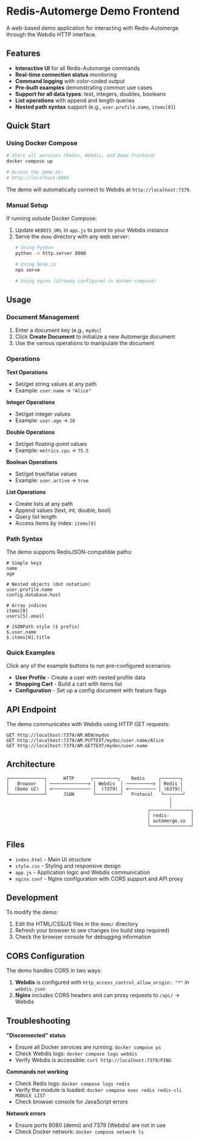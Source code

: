 # Redis-Automerge Demo Frontend

A web-based demo application for interacting with Redis-Automerge through the Webdis HTTP interface.

## Features

- **Interactive UI** for all Redis-Automerge commands
- **Real-time connection status** monitoring
- **Command logging** with color-coded output
- **Pre-built examples** demonstrating common use cases
- **Support for all data types**: text, integers, doubles, booleans
- **List operations** with append and length queries
- **Nested path syntax** support (e.g., `user.profile.name`, `items[0]`)

## Quick Start

### Using Docker Compose

```bash
# Start all services (Redis, Webdis, and Demo frontend)
docker compose up

# Access the demo at:
# http://localhost:8080
```

The demo will automatically connect to Webdis at `http://localhost:7379`.

### Manual Setup

If running outside Docker Compose:

1. Update `WEBDIS_URL` in `app.js` to point to your Webdis instance
2. Serve the `demo` directory with any web server:
   ```bash
   # Using Python
   python -m http.server 8080

   # Using Node.js
   npx serve

   # Using nginx (already configured in docker-compose)
   ```

## Usage

### Document Management

1. Enter a document key (e.g., `mydoc`)
2. Click **Create Document** to initialize a new Automerge document
3. Use the various operations to manipulate the document

### Operations

**Text Operations**
- Set/get string values at any path
- Example: `user.name` → `"Alice"`

**Integer Operations**
- Set/get integer values
- Example: `user.age` → `28`

**Double Operations**
- Set/get floating-point values
- Example: `metrics.cpu` → `75.5`

**Boolean Operations**
- Set/get true/false values
- Example: `user.active` → `true`

**List Operations**
- Create lists at any path
- Append values (text, int, double, bool)
- Query list length
- Access items by index: `items[0]`

### Path Syntax

The demo supports RedisJSON-compatible paths:

```
# Simple keys
name
age

# Nested objects (dot notation)
user.profile.name
config.database.host

# Array indices
items[0]
users[5].email

# JSONPath style ($ prefix)
$.user.name
$.items[0].title
```

### Quick Examples

Click any of the example buttons to run pre-configured scenarios:

- **User Profile** - Create a user with nested profile data
- **Shopping Cart** - Build a cart with items list
- **Configuration** - Set up a config document with feature flags

## API Endpoint

The demo communicates with Webdis using HTTP GET requests:

```
GET http://localhost:7379/AM.NEW/mydoc
GET http://localhost:7379/AM.PUTTEXT/mydoc/user.name/Alice
GET http://localhost:7379/AM.GETTEXT/mydoc/user.name
```

## Architecture

```
┌─────────────┐      HTTP      ┌─────────┐    Redis     ┌───────┐
│   Browser   │ ──────────────> │ Webdis  │ ──────────> │ Redis │
│  (Demo UI)  │ <────────────── │  (7379) │ <────────── │ (6379)│
└─────────────┘      JSON       └─────────┘   Protocol   └───────┘
                                                            │
                                                            │
                                                    ┌───────────────┐
                                                    │ redis-        │
                                                    │ automerge.so  │
                                                    └───────────────┘
```

## Files

- `index.html` - Main UI structure
- `style.css` - Styling and responsive design
- `app.js` - Application logic and Webdis communication
- `nginx.conf` - Nginx configuration with CORS support and API proxy

## Development

To modify the demo:

1. Edit the HTML/CSS/JS files in the `demo/` directory
2. Refresh your browser to see changes (no build step required)
3. Check the browser console for debugging information

## CORS Configuration

The demo handles CORS in two ways:

1. **Webdis** is configured with `http_access_control_allow_origin: "*"` in `webdis.json`
2. **Nginx** includes CORS headers and can proxy requests to `/api/` → Webdis

## Troubleshooting

**"Disconnected" status**
- Ensure all Docker services are running: `docker compose ps`
- Check Webdis logs: `docker compose logs webdis`
- Verify Webdis is accessible: `curl http://localhost:7379/PING`

**Commands not working**
- Check Redis logs: `docker compose logs redis`
- Verify the module is loaded: `docker compose exec redis redis-cli MODULE LIST`
- Check browser console for JavaScript errors

**Network errors**
- Ensure ports 8080 (demo) and 7379 (Webdis) are not in use
- Check Docker network: `docker compose network ls`
